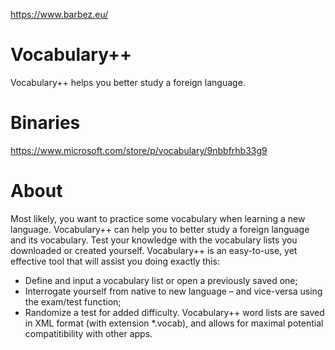 https://www.barbez.eu/

# Vocabulary++
Vocabulary++ helps you better study a foreign language.

# Binaries
https://www.microsoft.com/store/p/vocabulary/9nbbfrhb33g9

# About

Most likely, you want to practice some vocabulary when learning a new language. Vocabulary++ can help you to better study a foreign language and its vocabulary. Test your knowledge with the vocabulary lists you downloaded or created yourself. Vocabulary++ is an easy-to-use, yet effective tool that will assist you doing exactly this: 

- Define and input a vocabulary list or open a previously saved one; 
- Interrogate yourself from native to new language – and vice-versa using the exam/test function; 
- Randomize a test for added difficulty. Vocabulary++ word lists are saved in XML format (with extension *.vocab), and allows for maximal potential compatitibility with other apps. 
